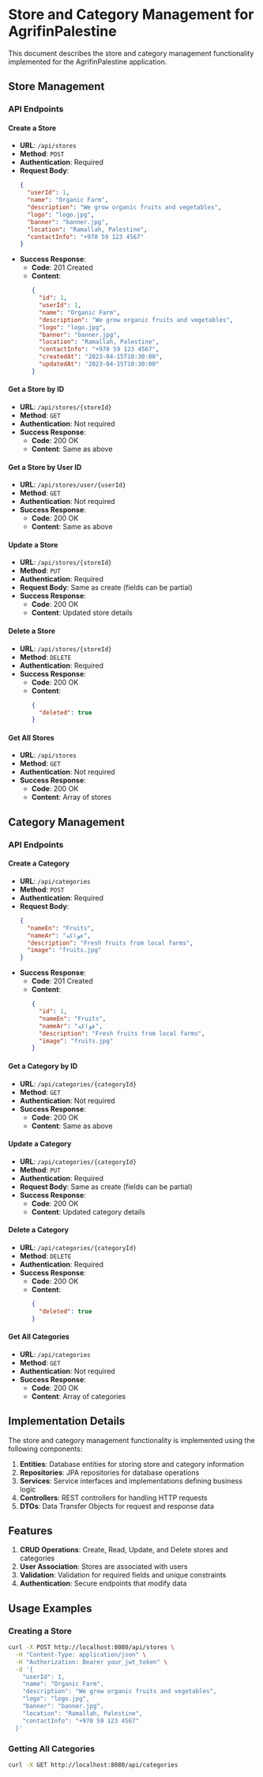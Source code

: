 # Store and Category Management for AgrifinPalestine

This document describes the store and category management functionality implemented for the AgrifinPalestine application.

## Store Management

### API Endpoints

#### Create a Store

- **URL**: `/api/stores`
- **Method**: `POST`
- **Authentication**: Required
- **Request Body**:
  ```json
  {
    "userId": 1,
    "name": "Organic Farm",
    "description": "We grow organic fruits and vegetables",
    "logo": "logo.jpg",
    "banner": "banner.jpg",
    "location": "Ramallah, Palestine",
    "contactInfo": "+970 59 123 4567"
  }
  ```
- **Success Response**:
  - **Code**: 201 Created
  - **Content**:
    ```json
    {
      "id": 1,
      "userId": 1,
      "name": "Organic Farm",
      "description": "We grow organic fruits and vegetables",
      "logo": "logo.jpg",
      "banner": "banner.jpg",
      "location": "Ramallah, Palestine",
      "contactInfo": "+970 59 123 4567",
      "createdAt": "2023-04-15T10:30:00",
      "updatedAt": "2023-04-15T10:30:00"
    }
    ```

#### Get a Store by ID

- **URL**: `/api/stores/{storeId}`
- **Method**: `GET`
- **Authentication**: Not required
- **Success Response**:
  - **Code**: 200 OK
  - **Content**: Same as above

#### Get a Store by User ID

- **URL**: `/api/stores/user/{userId}`
- **Method**: `GET`
- **Authentication**: Not required
- **Success Response**:
  - **Code**: 200 OK
  - **Content**: Same as above

#### Update a Store

- **URL**: `/api/stores/{storeId}`
- **Method**: `PUT`
- **Authentication**: Required
- **Request Body**: Same as create (fields can be partial)
- **Success Response**:
  - **Code**: 200 OK
  - **Content**: Updated store details

#### Delete a Store

- **URL**: `/api/stores/{storeId}`
- **Method**: `DELETE`
- **Authentication**: Required
- **Success Response**:
  - **Code**: 200 OK
  - **Content**:
    ```json
    {
      "deleted": true
    }
    ```

#### Get All Stores

- **URL**: `/api/stores`
- **Method**: `GET`
- **Authentication**: Not required
- **Success Response**:
  - **Code**: 200 OK
  - **Content**: Array of stores

## Category Management

### API Endpoints

#### Create a Category

- **URL**: `/api/categories`
- **Method**: `POST`
- **Authentication**: Required
- **Request Body**:
  ```json
  {
    "nameEn": "Fruits",
    "nameAr": "فواكه",
    "description": "Fresh fruits from local farms",
    "image": "fruits.jpg"
  }
  ```
- **Success Response**:
  - **Code**: 201 Created
  - **Content**:
    ```json
    {
      "id": 1,
      "nameEn": "Fruits",
      "nameAr": "فواكه",
      "description": "Fresh fruits from local farms",
      "image": "fruits.jpg"
    }
    ```

#### Get a Category by ID

- **URL**: `/api/categories/{categoryId}`
- **Method**: `GET`
- **Authentication**: Not required
- **Success Response**:
  - **Code**: 200 OK
  - **Content**: Same as above

#### Update a Category

- **URL**: `/api/categories/{categoryId}`
- **Method**: `PUT`
- **Authentication**: Required
- **Request Body**: Same as create (fields can be partial)
- **Success Response**:
  - **Code**: 200 OK
  - **Content**: Updated category details

#### Delete a Category

- **URL**: `/api/categories/{categoryId}`
- **Method**: `DELETE`
- **Authentication**: Required
- **Success Response**:
  - **Code**: 200 OK
  - **Content**:
    ```json
    {
      "deleted": true
    }
    ```

#### Get All Categories

- **URL**: `/api/categories`
- **Method**: `GET`
- **Authentication**: Not required
- **Success Response**:
  - **Code**: 200 OK
  - **Content**: Array of categories

## Implementation Details

The store and category management functionality is implemented using the following components:

1. **Entities**: Database entities for storing store and category information
2. **Repositories**: JPA repositories for database operations
3. **Services**: Service interfaces and implementations defining business logic
4. **Controllers**: REST controllers for handling HTTP requests
5. **DTOs**: Data Transfer Objects for request and response data

## Features

1. **CRUD Operations**: Create, Read, Update, and Delete stores and categories
2. **User Association**: Stores are associated with users
3. **Validation**: Validation for required fields and unique constraints
4. **Authentication**: Secure endpoints that modify data

## Usage Examples

### Creating a Store

```bash
curl -X POST http://localhost:8080/api/stores \
  -H "Content-Type: application/json" \
  -H "Authorization: Bearer your_jwt_token" \
  -d '{
    "userId": 1,
    "name": "Organic Farm",
    "description": "We grow organic fruits and vegetables",
    "logo": "logo.jpg",
    "banner": "banner.jpg",
    "location": "Ramallah, Palestine",
    "contactInfo": "+970 59 123 4567"
  }'
```

### Getting All Categories

```bash
curl -X GET http://localhost:8080/api/categories
```

